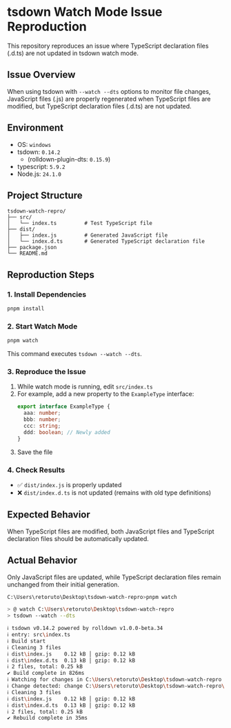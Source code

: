 # tsdown Watch Mode Issue Reproduction

This repository reproduces an issue where TypeScript declaration files (.d.ts) are not updated in tsdown watch mode.

## Issue Overview

When using tsdown with `--watch --dts` options to monitor file changes, JavaScript files (.js) are properly regenerated when TypeScript files are modified, but TypeScript declaration files (.d.ts) are not updated.

## Environment
- OS: `windows`
- tsdown: `0.14.2`
  - (rolldown-plugin-dts: `0.15.9`)
- typescript: `5.9.2`
- Node.js: `24.1.0`

## Project Structure

```
tsdown-watch-repro/
├── src/
│   └── index.ts         # Test TypeScript file
├── dist/
│   ├── index.js         # Generated JavaScript file
│   └── index.d.ts       # Generated TypeScript declaration file
├── package.json
└── README.md
```

## Reproduction Steps

### 1. Install Dependencies

```bash
pnpm install
```

### 2. Start Watch Mode

```bash
pnpm watch
```

This command executes `tsdown --watch --dts`.

### 3. Reproduce the Issue

1. While watch mode is running, edit `src/index.ts`
2. For example, add a new property to the `ExampleType` interface:
   ```typescript
   export interface ExampleType {
     aaa: number;
     bbb: number;
     ccc: string;
     ddd: boolean; // Newly added
   }
   ```
3. Save the file

### 4. Check Results

- ✅ `dist/index.js` is properly updated
- ❌ `dist/index.d.ts` is not updated (remains with old type definitions)

## Expected Behavior

When TypeScript files are modified, both JavaScript files and TypeScript declaration files should be automatically updated.

## Actual Behavior

Only JavaScript files are updated, while TypeScript declaration files remain unchanged from their initial generation.


```bash
C:\Users\retoruto\Desktop\tsdown-watch-repro>pnpm watch

> @ watch C:\Users\retoruto\Desktop\tsdown-watch-repro
> tsdown --watch --dts

ℹ tsdown v0.14.2 powered by rolldown v1.0.0-beta.34
ℹ entry: src\index.ts
ℹ Build start
ℹ Cleaning 3 files
ℹ dist\index.js    0.12 kB │ gzip: 0.12 kB
ℹ dist\index.d.ts  0.13 kB │ gzip: 0.12 kB
ℹ 2 files, total: 0.25 kB
✔ Build complete in 826ms
ℹ Watching for changes in C:\Users\retoruto\Desktop\tsdown-watch-repro
ℹ Change detected: change C:\Users\retoruto\Desktop\tsdown-watch-repro\src\index.ts
ℹ Cleaning 3 files
ℹ dist\index.js    0.12 kB │ gzip: 0.12 kB
ℹ dist\index.d.ts  0.13 kB │ gzip: 0.12 kB
ℹ 2 files, total: 0.25 kB
✔ Rebuild complete in 35ms
```